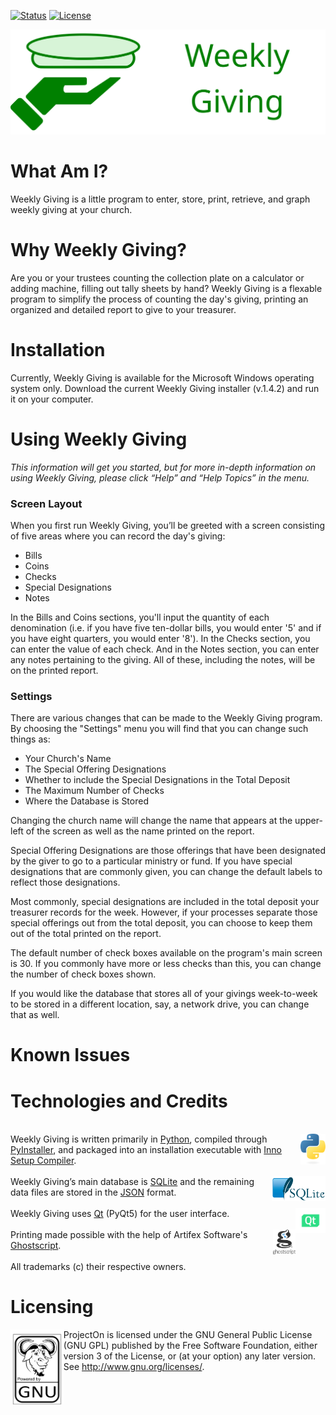 [![Status](https://img.shields.io/badge/status-active-brightgreen.svg?style=plastic)](https://github.com/pastorjeremywilson/WeeklyGiving/pulse/monthly)
[![License](https://img.shields.io/badge/license-GPL-blue.svg?style=plastic)](https://www.gnu.org/licenses/gpl-3.0.en.html)

<img src='https://github.com/pastorjeremywilson/public/blob/main/wgBanner.svg?raw=true' width='600px' />

# What Am I?

Weekly Giving is a little program to enter, store, print, retrieve, and graph weekly giving at your church.

# Why Weekly Giving?

Are you or your trustees counting the collection plate on a calculator or adding machine, filling out tally sheets 
by hand? Weekly Giving is a flexable program to simplify the process of counting the day's giving, printing an organized
and detailed report to give to your treasurer.

# Installation

Currently, Weekly Giving is available for the Microsoft Windows operating
system only. Download the current Weekly Giving installer (v.1.4.2) and run
it on your computer.

# Using Weekly Giving

*This information will get you started, but for more in-depth information*
*on using Weekly Giving, please click “Help” and “Help Topics” in the menu.*

### Screen Layout

When you first run Weekly Giving, you’ll be greeted with a screen consisting of five areas where you
can record the day's giving:

- Bills
- Coins
- Checks
- Special Designations
- Notes

In the Bills and Coins sections, you'll input the quantity of each denomination (i.e. if you have five ten-dollar
bills, you would enter '5' and if you have eight quarters, you would enter '8'). In the Checks section, you can
enter the value of each check. And in the Notes section, you can enter any notes pertaining to the giving. All of
these, including the notes, will be on the printed report.

### Settings

There are various changes that can be made to the Weekly Giving program. By choosing the "Settings" menu 
you will find that you can change such things as:

- Your Church's Name
- The Special Offering Designations
- Whether to include the Special Designations in the Total Deposit 
- The Maximum Number of Checks
- Where the Database is Stored

Changing the church name will change the name that appears at the upper-left of the screen as well as the name
printed on the report.

Special Offering Designations are those offerings that have been designated by the giver to go to a particular
ministry or fund. If you have special designations that are commonly given, you can change the default labels
to reflect those designations.

Most commonly, special designations are included in the total deposit your treasurer records for the week. However,
if your processes separate those special offerings out from the total deposit, you can choose to keep them out of the
total printed on the report.

The default number of check boxes available on the program's main screen is 30. If you commonly have more or less checks
than this, you can change the number of check boxes shown.

If you would like the database that stores all of your givings week-to-week to be stored in a different location, say,
a network drive, you can change that as well.

# Known Issues

# Technologies and Credits

<br>
<div>
    <img src='https://github.com/pastorjeremywilson/public/blob/main/python-logo-only.svg?raw=true' width=40px align='right' />
    Weekly Giving is written primarily in <a href="https://www.python.org" target="_blank">Python</a>, compiled through <a href="https://www.pyinstaller.org" target="_blank">PyInstaller</a>,
    and packaged into an installation executable with <a href="https://jrsoftware.org/isinfo.php" target="_blank">Inno Setup Compiler</a>.
</div>
<br>

<div>
    <img src='https://github.com/pastorjeremywilson/public/blob/main/sqlite370.jpg?raw=true' height=40px align='right' />
    Weekly Giving’s main database is <a href="https://www.sqlite.org" target="_blank">SQLite</a> and the remaining data files are
    stored in the <a href="https://www.json.org/json-en.html" target="_blank">JSON</a> format.
</div>
<br>

<div>
    <img src='https://github.com/pastorjeremywilson/public/blob/main/Qt-logo-neon.png?raw=true' height=40px align='right' />
    Weekly Giving uses <a href="https://www.qt.io/product/framework" target="_blank">Qt</a> (PyQt5) for the user interface.
</div>
<br>

<div>
    <img src='https://github.com/pastorjeremywilson/public/blob/main/ghostscript-plus-text.png?raw=true' height=40px align='right' />
    Printing made possible with the help of Artifex Software's <a href="https://www.ghostscript.com" target="_blank">Ghostscript</a>.
</div>
<br>
All trademarks (c) their respective owners.

# Licensing

<img src='https://github.com/pastorjeremywilson/public/blob/main/gnu-4.svg?raw=true' height=120px align='left' />
ProjectOn is licensed under the GNU General Public License (GNU GPL)
published by the Free Software Foundation, either version 3 of the
License, or (at your option) any later version. See
<a href="http://www.gnu.org/licenses/" target="_blank">http://www.gnu.org/licenses/</a>.